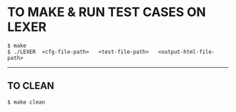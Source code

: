 
TO MAKE & RUN TEST CASES ON LEXER
=================================
    $ make
    $ ./LEXER  <cfg-file-path>   <test-file-path>   <output-html-file-path>
----------------------
TO CLEAN
----------------------
    $ make clean

